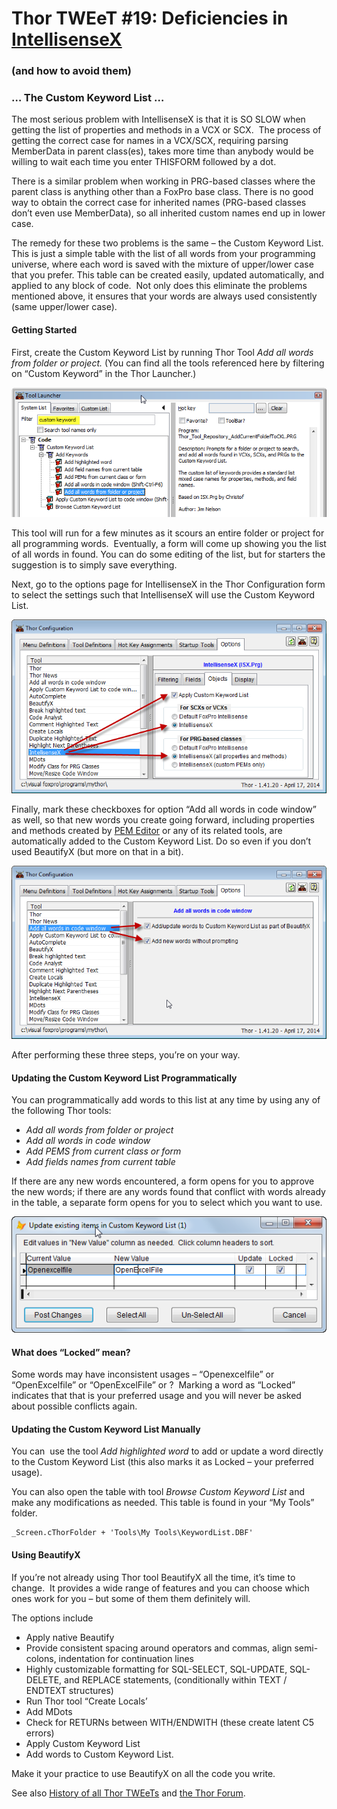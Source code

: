 ﻿Thor TWEeT #19: Deficiencies in [IntellisenseX](https://github.com/VFPX/IntelliSenseX)
===

### (and how to avoid them)

### … The Custom Keyword List …

The most serious problem with IntellisenseX is that it is SO SLOW when getting the list of properties and methods in a VCX or SCX.  The process of getting the correct case for names in a VCX/SCX, requiring parsing MemberData in parent class(es), takes more time than anybody would be willing to wait each time you enter THISFORM followed by a dot.

There is a similar problem when working in PRG-based classes where the parent class is anything other than a FoxPro base class. There is no good way to obtain the correct case for inherited names (PRG-based classes don’t even use MemberData), so all inherited custom names end up in lower case.

The remedy for these two problems is the same – the Custom Keyword List.  This is just a simple table with the list of all words from your programming universe, where each word is saved with the mixture of upper/lower case that you prefer. This table can be created easily, updated automatically, and applied to any block of code.  Not only does this eliminate the problems mentioned above, it ensures that your words are always used consistently (same upper/lower case).

#### Getting Started

First, create the Custom Keyword List by running Thor Tool _Add all words from folder or project._ (You can find all the tools referenced here by filtering on “Custom Keyword” in the Thor Launcher.)

![](Images/Tweet19a.png)

This tool will run for a few minutes as it scours an entire folder or project for all programming words.  Eventually, a form will come up showing you the list of all words in found. You can do some editing of the list, but for starters the suggestion is to simply save everything.

Next, go to the options page for IntellisenseX in the Thor Configuration form to select the settings such that IntellisenseX will use the Custom Keyword List.

![](Images/Tweet19b.png)

Finally, mark these checkboxes for option “Add all words in code window” as well, so that new words you create going forward, including properties and methods created by [PEM Editor](https://github.com/VFPX/PEMEditor) or any of its related tools, are automatically added to the Custom Keyword List. Do so even if you don’t used BeautifyX (but more on that in a bit).

![](Images/Tweet19c.png)

After performing these three steps, you’re on your way.

#### Updating the Custom Keyword List Programmatically

You can programmatically add words to this list at any time by using any of the following Thor tools:

*   _Add all words from folder or project_
*   _Add all words in code window_
*   _Add PEMS from current class or form_
*   _Add fields names from current table_

If there are any new words encountered, a form opens for you to approve the new words; if there are any words found that conflict with words already in the table, a separate form opens for you to select which you want to use.

![](Images/Tweet19d.png)

#### What does “Locked” mean?

Some words may have inconsistent usages – “Openexcelfile” or “OpenExcelfile” or “OpenExcelFile” or ?  Marking a word as “Locked” indicates that that is your preferred usage and you will never be asked about possible conflicts again.

#### Updating the Custom Keyword List Manually

You can  use the tool _Add highlighted word_ to add or update a word directly to the Custom Keyword List (this also marks it as Locked – your preferred usage).

You can also open the table with tool _Browse Custom Keyword List_ and make any modifications as needed. This table is found in your “My Tools” folder.

```foxpro
_Screen.cThorFolder + 'Tools\My Tools\KeywordList.DBF'
```


#### Using BeautifyX

If you’re not already using Thor tool BeautifyX all the time, it’s time to change.  It provides a wide range of features and you can choose which ones work for you – but some of them them definitely will.

The options include

*   Apply native Beautify
*   Provide consistent spacing around operators and commas, align semi-colons, indentation for continuation lines
*   Highly customizable formatting for SQL-SELECT, SQL-UPDATE, SQL-DELETE, and REPLACE statements, (conditionally within TEXT / ENDTEXT structures)
*   Run Thor tool “Create Locals’
*   Add MDots
*   Check for RETURNs between WITH/ENDWITH (these create latent C5 errors)
*   Apply Custom Keyword List
*   Add words to Custom Keyword List.

Make it your practice to use BeautifyX on all the code you write.

See also [History of all Thor TWEeTs](../TWEeTs.md) and [the Thor Forum](https://groups.google.com/forum/?fromgroups#!forum/FoxProThor).
